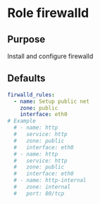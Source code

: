# Role firewalld

## Purpose
Install and configure firewalld


## Defaults
```yml
firwalld_rules:
  - name: Setup public net
    zone: public
    interface: eth0
# Example
  # - name: http
  #   service: http
  #   zone: public
  #   interface: eth0
  # - name: http
  #   service: http
  #   zone: public
  #   interface: eth0
  # - name: http-internal
  #   zone: internal
  #   port: 80/tcp

```
